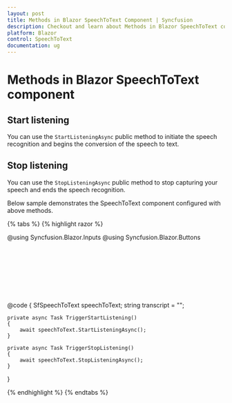 ```yaml
---
layout: post
title: Methods in Blazor SpeechToText Component | Syncfusion
description: Checkout and learn about Methods in Blazor SpeechToText component in Blazor Server App and Blazor WebAssembly App.
platform: Blazor
control: SpeechToText
documentation: ug
---
```


# Methods in Blazor SpeechToText component

## Start listening

You can use the `StartListeningAsync` public method to initiate the speech recognition and begins the conversion of the speech to text.

## Stop listening

You can use the `StopListeningAsync` public method to stop capturing your speech and ends the speech recognition.

Below sample demonstrates the SpeechToText component configured with above methods.

{% tabs %}
{% highlight razor %}

@using Syncfusion.Blazor.Inputs
@using Syncfusion.Blazor.Buttons

<div class="speechtext-container">
    <div class="actions">
        <SfButton Content="Start Listening" OnClick="TriggerStartListening"></SfButton>
        <SfButton Content="Stop Listening" OnClick="TriggerStopListening"></SfButton>
    </div>
    <SfSpeechToText @ref="@speechToText" @bind-Transcript="@transcript"> </SfSpeechToText>
    <SfTextArea RowCount="5" ColumnCount="50" @bind-Value="@transcript" ResizeMode="Resize.None" Placeholder="Transcribed text will be shown here..."></SfTextArea>
</div>

@code {
    SfSpeechToText speechToText;
    string transcript = "";

    private async Task TriggerStartListening()
    {
        await speechToText.StartListeningAsync();
    }

    private async Task TriggerStopListening()
    {
        await speechToText.StopListeningAsync();
    }

}

<style>
    .speechtext-container {
        margin: 50px auto;
        gap: 20px;
        display: flex;
        flex-direction: column;
        align-items: center;
    }
</style>

{% endhighlight %}
{% endtabs %}